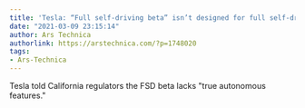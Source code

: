 ```yaml
---
title: 'Tesla: “Full self-driving beta” isn’t designed for full self-driving'
date: "2021-03-09 23:15:14"
author: Ars Technica
authorlink: https://arstechnica.com/?p=1748020
tags:
- Ars-Technica
---
```

Tesla told California regulators the FSD beta lacks "true autonomous features."